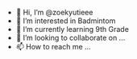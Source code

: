 - 👋 Hi, I’m @zoekyutieee
- 👀 I’m interested in Badmintom
- 🌱 I’m currently learning 9th Grade
- 💞️ I’m looking to collaborate on ...
- 📫 How to reach me ...

<!---
zoekyutieee/zoekyutieee is a ✨ special ✨ repository because its `README.md` (this file) appears on your GitHub profile.
You can click the Preview link to take a look at your changes.
--->

